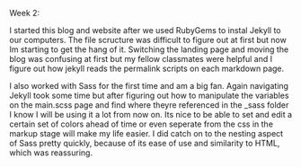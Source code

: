 <p>Week 2:</p>

<p>I started this blog and website after we used RubyGems to instal Jekyll to our computers.  The file scructure was difficult to figure out at first but now Im starting to get the hang of it. Switching the landing page and moving the blog was confusing at first but my fellow classmates were helpful and I figure out how jekyll reads the permalink scripts on each markdown page.  </p>
<p>I also worked with Sass for the first time and am a big fan.  Again navigating Jekyll took some time but after figuring out how to manipulate the variables on the main.scss page and find where theyre referenced in the _sass folder I know I will be using it a lot from now on.  Its nice to be able to set and edit a certain set of colors ahead of time or even seperate from the css in the markup stage will make my life easier.  I did catch on to the nesting aspect of Sass pretty quickly, because of its ease of use and similarity to HTML, which was reassuring. 
</p>
